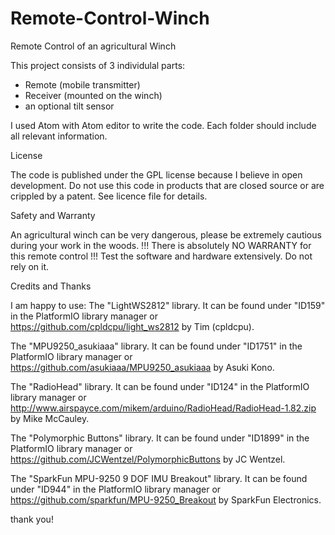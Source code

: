 # Remote-Control-Winch
Remote Control of an agricultural Winch


This project consists of 3 individulal parts:

+ Remote (mobile transmitter)
+ Receiver (mounted on the winch)
+ an optional tilt sensor

I used Atom with Atom editor to write the code. Each folder should include all relevant information.



License

The code is published under the GPL license because I believe in open development. Do not use this code in products that are closed source or are crippled by a patent. See licence file for details.



Safety and Warranty

An agricultural winch can be very dangerous, please be extremely cautious during your work in the woods.
!!! There is absolutely NO WARRANTY for this remote control !!! Test the software and hardware extensively. Do not rely on it.



Credits and Thanks 

I am happy to use:
The "LightWS2812" library. It can be found under "ID159" in the PlatformIO library manager or https://github.com/cpldcpu/light_ws2812 by Tim (cpldcpu).

The "MPU9250_asukiaaa" library. It can be found under "ID1751" in the PlatformIO library manager or https://github.com/asukiaaa/MPU9250_asukiaaa by Asuki Kono.

The "RadioHead" library. It can be found under "ID124" in the PlatformIO library manager or http://www.airspayce.com/mikem/arduino/RadioHead/RadioHead-1.82.zip by Mike McCauley.

The "Polymorphic Buttons" library. It can be found under "ID1899" in the PlatformIO library manager or https://github.com/JCWentzel/PolymorphicButtons by JC Wentzel.

The "SparkFun MPU-9250 9 DOF IMU Breakout" library. It can be found under "ID944" in the PlatformIO library manager or https://github.com/sparkfun/MPU-9250_Breakout by SparkFun Electronics.

thank you!
